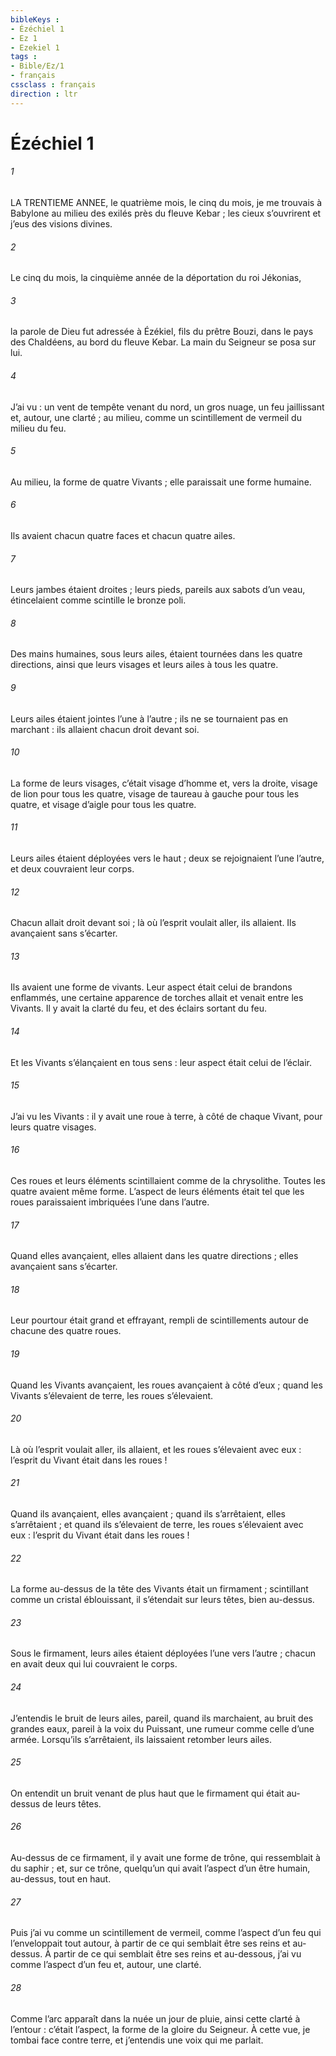 ```yaml
---
bibleKeys : 
- Ézéchiel 1
- Ez 1
- Ezekiel 1
tags : 
- Bible/Ez/1
- français
cssclass : français
direction : ltr
---
```


# Ézéchiel 1

###### 1
LA TRENTIEME ANNEE, le quatrième mois, le cinq du mois, je me trouvais à Babylone au milieu des exilés près du fleuve Kebar ; les cieux s’ouvrirent et j’eus des visions divines.
###### 2
Le cinq du mois, la cinquième année de la déportation du roi Jékonias,
###### 3
la parole de Dieu fut adressée à Ézékiel, fils du prêtre Bouzi, dans le pays des Chaldéens, au bord du fleuve Kebar. La main du Seigneur se posa sur lui.
###### 4
J’ai vu : un vent de tempête venant du nord, un gros nuage, un feu jaillissant et, autour, une clarté ; au milieu, comme un scintillement de vermeil du milieu du feu.
###### 5
Au milieu, la forme de quatre Vivants ; elle paraissait une forme humaine.
###### 6
Ils avaient chacun quatre faces et chacun quatre ailes.
###### 7
Leurs jambes étaient droites ; leurs pieds, pareils aux sabots d’un veau, étincelaient comme scintille le bronze poli.
###### 8
Des mains humaines, sous leurs ailes, étaient tournées dans les quatre directions, ainsi que leurs visages et leurs ailes à tous les quatre.
###### 9
Leurs ailes étaient jointes l’une à l’autre ; ils ne se tournaient pas en marchant : ils allaient chacun droit devant soi.
###### 10
La forme de leurs visages, c’était visage d’homme et, vers la droite, visage de lion pour tous les quatre, visage de taureau à gauche pour tous les quatre, et visage d’aigle pour tous les quatre.
###### 11
Leurs ailes étaient déployées vers le haut ; deux se rejoignaient l’une l’autre, et deux couvraient leur corps.
###### 12
Chacun allait droit devant soi ; là où l’esprit voulait aller, ils allaient. Ils avançaient sans s’écarter.
###### 13
Ils avaient une forme de vivants. Leur aspect était celui de brandons enflammés, une certaine apparence de torches allait et venait entre les Vivants. Il y avait la clarté du feu, et des éclairs sortant du feu.
###### 14
Et les Vivants s’élançaient en tous sens : leur aspect était celui de l’éclair.
###### 15
J’ai vu les Vivants : il y avait une roue à terre, à côté de chaque Vivant, pour leurs quatre visages.
###### 16
Ces roues et leurs éléments scintillaient comme de la chrysolithe. Toutes les quatre avaient même forme. L’aspect de leurs éléments était tel que les roues paraissaient imbriquées l’une dans l’autre.
###### 17
Quand elles avançaient, elles allaient dans les quatre directions ; elles avançaient sans s’écarter.
###### 18
Leur pourtour était grand et effrayant, rempli de scintillements autour de chacune des quatre roues.
###### 19
Quand les Vivants avançaient, les roues avançaient à côté d’eux ; quand les Vivants s’élevaient de terre, les roues s’élevaient.
###### 20
Là où l’esprit voulait aller, ils allaient, et les roues s’élevaient avec eux : l’esprit du Vivant était dans les roues !
###### 21
Quand ils avançaient, elles avançaient ; quand ils s’arrêtaient, elles s’arrêtaient ; et quand ils s’élevaient de terre, les roues s’élevaient avec eux : l’esprit du Vivant était dans les roues !
###### 22
La forme au-dessus de la tête des Vivants était un firmament ; scintillant comme un cristal éblouissant, il s’étendait sur leurs têtes, bien au-dessus.
###### 23
Sous le firmament, leurs ailes étaient déployées l’une vers l’autre ; chacun en avait deux qui lui couvraient le corps.
###### 24
J’entendis le bruit de leurs ailes, pareil, quand ils marchaient, au bruit des grandes eaux, pareil à la voix du Puissant, une rumeur comme celle d’une armée. Lorsqu’ils s’arrêtaient, ils laissaient retomber leurs ailes.
###### 25
On entendit un bruit venant de plus haut que le firmament qui était au-dessus de leurs têtes.
###### 26
Au-dessus de ce firmament, il y avait une forme de trône, qui ressemblait à du saphir ; et, sur ce trône, quelqu’un qui avait l’aspect d’un être humain, au-dessus, tout en haut.
###### 27
Puis j’ai vu comme un scintillement de vermeil, comme l’aspect d’un feu qui l’enveloppait tout autour, à partir de ce qui semblait être ses reins et au-dessus. À partir de ce qui semblait être ses reins et au-dessous, j’ai vu comme l’aspect d’un feu et, autour, une clarté.
###### 28
Comme l’arc apparaît dans la nuée un jour de pluie, ainsi cette clarté à l’entour : c’était l’aspect, la forme de la gloire du Seigneur. À cette vue, je tombai face contre terre, et j’entendis une voix qui me parlait.
